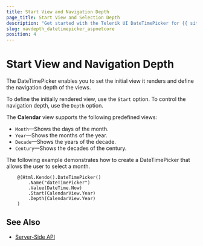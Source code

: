 ```yaml
---
title: Start View and Navigation Depth
page_title: Start View and Selection Depth
description: "Get started with the Telerik UI DateTimePicker for {{ site.framework }} and learn how to define the start view and control the navigation depth of the HTML Helper."
slug: navdepth_datetimepicker_aspnetcore
position: 4
---
```


# Start View and Navigation Depth

The DateTimePicker enables you to set the initial view it renders and define the navigation depth of the views.

To define the initially rendered view, use the `Start` option. To control the navigation depth, use the `Depth` option.

The **Calendar** view supports the following predefined views:
* `Month`&mdash;Shows the days of the month.
* `Year`&mdash;Shows the months of the year.
* `Decade`&mdash;Shows the years of the decade.
* `Century`&mdash;Shows the decades of the century.

The following example demonstrates how to create a DateTimePicker that allows the user to select a month.

```
    @(Html.Kendo().DateTimePicker()
        .Name("dateTimePicker")
        .Value(DateTime.Now)
        .Start(CalendarView.Year)
        .Depth(CalendarView.Year)
    )
```

## See Also

* [Server-Side API](/api/datetimepicker)
